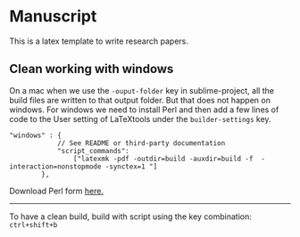 # Manuscript

This is a latex template to write research papers.

## Clean working with windows

On a mac when we use the `-ouput-folder` key in sublime-project, all the build files are written to that output folder. But that does not happen on windows. For windows we need to install Perl and then add a few lines of code to the User setting of LaTeXtools under the `builder-settings` key.

```
"windows" : {
			// See README or third-party documentation
        	"script_commands":
                ["latexmk -pdf -outdir=build -auxdir=build -f  -interaction=nonstopmode -synctex=1 "]
		},
```

Download Perl form [here.](https://strawberryperl.com/)

---

To have a clean build, build with script using the key combination: `ctrl+shift+b`

